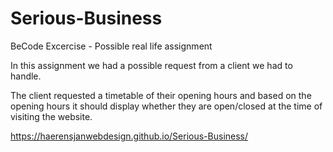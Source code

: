 # Serious-Business
BeCode Excercise - Possible real life assignment

In this assignment we had a possible request from a client we had to handle. 

The client requested a timetable of their opening hours and based on the opening hours it should display whether 
they are open/closed at the time of visiting the website. 

https://haerensjanwebdesign.github.io/Serious-Business/
